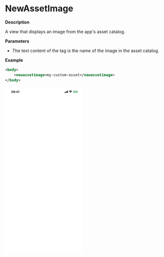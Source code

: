 # NewAssetImage

**Description**

A view that displays an image from the app's asset catalog.

**Parameters**

- The text content of the tag is the name of the image in the asset catalog.

**Example**

```xml
<body>
    <newassetimage>my-custom-asset</newassetimage>
</body>
```

<img src="/Screenshots/Views/Custom/newassetimage_1.png" width="250" alt="Screenshot">

